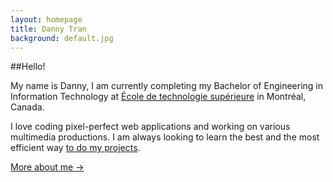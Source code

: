 ```yaml
---
layout: homepage
title: Danny Tran
background: default.jpg
---
```


##Hello!

My name is Danny, I am currently completing my Bachelor of Engineering in Information Technology at [&Eacute;cole de technologie sup&eacute;rieure](http://etsmtl.ca/) in Montr&eacute;al, Canada.

I love coding pixel-perfect web applications and working on various multimedia productions. I am always looking to learn the best and the most efficient way [to do my projects](projects).

[More about me →](about)
